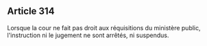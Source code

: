 Article 314
----
Lorsque la cour ne fait pas droit aux réquisitions du ministère public,
l'instruction ni le jugement ne sont arrêtés, ni suspendus.
